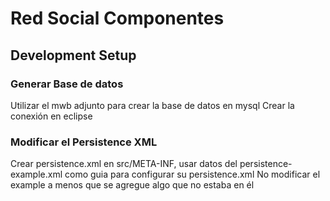 # Red Social Componentes

## Development Setup

### Generar Base de datos

Utilizar el mwb adjunto para crear la base de datos en mysql
Crear la conexión en eclipse

### Modificar el Persistence XML

Crear persistence.xml en src/META-INF, usar datos del persistence-example.xml como guia para configurar su persistence.xml
No modificar el example a menos que se agregue algo que no estaba en él
